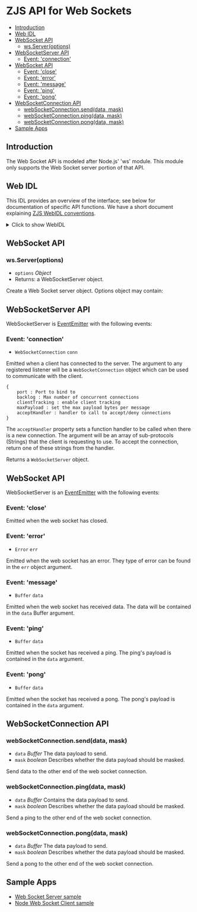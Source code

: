 ZJS API for Web Sockets
=======================

* [Introduction](#introduction)
* [Web IDL](#web-idl)
* [WebSocket API](#websocket-api)
  * [ws.Server(options)](#wsserveroptions)
* [WebSocketServer API](#websocketserver-api)
  * [Event: 'connection'](#event-connection)
* [WebSocket API](#websocket-api)
  * [Event: 'close'](#event-close)
  * [Event: 'error'](#event-error)
  * [Event: 'message'](#event-message)
  * [Event: 'ping'](#event-ping)
  * [Event: 'pong'](#event-pong)
* [WebSocketConnection API](#websocketconnection-api)
  * [webSocketConnection.send(data, mask)](#websocketconnectionsenddata-mask)
  * [webSocketConnection.ping(data, mask)](#websocketconnectionpingdata-mask)
  * [webSocketConnection.pong(data, mask)](#websocketconnectionpongdata-mask)
* [Sample Apps](#sample-apps)

Introduction
------------
The Web Socket API is modeled after Node.js' 'ws' module. This module only
supports the Web Socket server portion of that API.

Web IDL
-------
This IDL provides an overview of the interface; see below for
documentation of specific API functions.  We have a short document
explaining [ZJS WebIDL conventions](Notes_on_WebIDL.md).

<details>
<summary>Click to show WebIDL</summary>
<pre>// require returns a WebSocket object
// var ws = require('ws');<p><p>[ReturnFromRequire]
interface WebSocket {
    WebSocketServer Server(Object options);
};<p>interface WebSocketServer: EventEmitter;<p>[ExternalInterface=(buffer,Buffer)]
interface WebSocketConnection: EventEmitter {
    void send(Buffer data, boolean mask);
    void ping(Buffer data, boolean mask);
    void pong(Buffer data, boolean mask);
};</pre>
</details>

WebSocket API
-------------

### ws.Server(options)
* `options` *Object*
* Returns: a WebSocketServer object.

Create a Web Socket server object. Options object may contain:

WebSocketServer API
-------------------

WebSocketServer is [EventEmitter](./events.md) with the following events:

### Event: 'connection'

* `WebSocketConnection` `conn`

Emitted when a client has connected to the server. The argument to any
registered listener will be a `WebSocketConnection` object which can be used to
communicate with the client.
```
{
    port : Port to bind to
    backlog : Max number of concurrent connections
    clientTracking : enable client tracking
    maxPayload : set the max payload bytes per message
    acceptHandler : handler to call to accept/deny connections
}
```
The `acceptHandler` property sets a function handler to be called when there is
a new connection. The argument will be an array of sub-protocols (Strings) that
the client is requesting to use. To accept the connection, return one of these
strings from the handler.

Returns a `WebSocketServer` object.

WebSocket API
-------------

WebSocketServer is an [EventEmitter](./events.md) with the following events:

### Event: 'close'

Emitted when the web socket has closed.

### Event: 'error'

* `Error` `err`

Emitted when the web socket has an error. They type of error can be found in
the `err` object argument.

### Event: 'message'

* `Buffer` `data`

Emitted when the web socket has received data. The data will be contained in
the `data` Buffer argument.

### Event: 'ping'

* `Buffer` `data`

Emitted when the socket has received a ping. The ping's payload is contained in
the `data` argument.

### Event: 'pong'

* `Buffer` `data`

Emitted when the socket has received a pong. The pong's payload is contained in
the `data` argument.


WebSocketConnection API
-----------------------

### webSocketConnection.send(data, mask)
* `data` *Buffer* The data payload to send.
* `mask` *boolean* Describes whether the data payload should be masked.

Send data to the other end of the web socket connection.

### webSocketConnection.ping(data, mask)
* `data` *Buffer* Contains the data payload to send.
* `mask` *boolean* Describes whether the data payload should be masked.

Send a ping to the other end of the web socket connection.

### webSocketConnection.pong(data, mask)
* `data` *Buffer* The data payload to send.
* `mask` *boolean* Describes whether the data payload should be masked.

Send a pong to the other end of the web socket connection.

Sample Apps
-----------
* [Web Socket Server sample](../samples/websockets/WebSocketServer.js)
* [Node Web Socket Client sample](../samples/websockets/NodeWebSocketClient.js)
